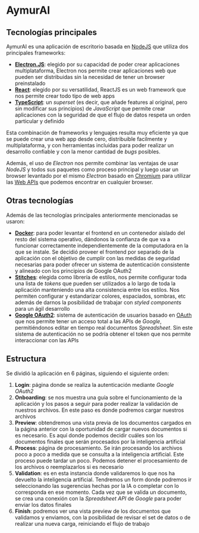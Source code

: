 # AymurAI

## Tecnologías principales

AymurAI es una aplicación de escritorio basada en
[NodeJS](https://nodejs.org/en/) que utiliza dos principales frameworks:

- **[Electron.JS](https://www.electronjs.org/)**: elegido por su capacidad de
poder crear aplicaciones multiplataforma, Electron nos permite crear
aplicaciones web que pueden ser distribuidas sin la necesidad de tener un
browser preinstalado
- **[React](https://reactjs.org/)**: elegido por su versatilidad, ReactJS es un
web framework que nos permite crear todo tipo de web apps
- **[TypeScript](https://www.typescriptlang.org/)**: un _superset_ (es
decir, que añade features al original, pero sin modificar sus principios) de
_JavaScript_ que permite crear aplicaciones con la seguridad de que el flujo de
datos respeta un orden particular y definido

Esta combinación de frameworks y lenguajes resulta muy eficiente ya que se puede
crear una web app desde cero, distribuible facilmente y multiplataforma, y con
herramientas incluidas para poder realizar un desarrollo confiable y
con la menor cantidad de _bugs_ posibles.

Además, el uso de _Electron_ nos permite combinar las ventajas de usar _NodeJS_
y todos sus paquetes como proceso principal y luego usar un browser levantado
por el mismo _Electron_ basado en
[Chromium](https://www.chromium.org/chromium-projects/) para utilizar las
[Web APIs](https://developer.mozilla.org/en-US/docs/Web/API) que podemos
encontrar en cualquier browser.

## Otras tecnologías

Además de las tecnologías principales anteriormente mencionadas se usaron:

- **[Docker](https://www.docker.com/)**: para poder levantar el frontend en un
contenedor aislado del resto del sistema operativo, dándonos la confianza de que
va a funcionar correctamente independientemente de la computadora en la que se
instale. Se decidió proveer el frontend por separado de la aplicación con el
objetivo de cumplir con las medidas de seguridad necesarias para poder ofrecer
un sistema de autenticación consistente y alineado con los principios
de Google OAuth2
- **[Stitches](https://stitches.dev/)**: elegida como librería de estilos, nos
permite configurar toda una lista de _tokens_ que pueden ser utilizados a lo
largo de toda la aplicación manteniendo una alta consistencia entre los estilos.
Nos permiten configurar y estandarizar colores, espaciados, sombras, etc además
de darnos la posibilidad de trabajar con _styled components_ para un
ágil desarrollo
- **[Google OAuth2](https://developers.google.com/identity/protocols/oauth2)**:
sistema de autenticación de usuarios basado en [OAuth](https://oauth.net/) que
nos permite tener un acceso total a las APIs de _Google_, permitiéndonos editar
en tiempo real documentos _Spreadsheet_. Sin este sistema de autenticación no se
podría obtener el token que nos permite interaccionar con las APIs

## Estructura

Se dividió la aplicación en 6 páginas, siguiendo el siguiente orden:

1. **Login**: página donde se realiza la autenticación mediante _Google OAuth2_
1. **Onboarding**: se nos muestra una guía sobre el funcionamiento de la
aplicación y los pasos a seguir para poder realizar la validación de nuestros
archivos. En este paso es donde podremos cargar nuestros archivos
1. **Preview**: obtendremos una vista previa de los documentos cargados en la
página anterior con la oportunidad de cargar nuevos documentos si es necesario.
Es aquí donde podemos decidir cuáles son los documentos finales que serán
procesados por la inteligencia artificial
1. **Process**: página de procesamiento. Se irán procesando los archivos poco a
poco a medida que se consulta a la inteligencia artificial. Este proceso puede
tardar un poco. Podemos detener el procesamiento de los archivos o reemplazarlos
si es necesario
1. **Validation**: es en esta instancia donde validaremos lo que nos ha devuelto
la inteligencia artificial. Tendremos un form donde podremos ir seleccionando
las sugerencias hechas por la IA o completar con lo corresponda en ese momento.
Cada vez que se valida un documento, se crea una conexión con la
_Spreadsheet API_ de _Google_ para poder enviar los datos finales
1. **Finish**: podremos ver una vista preview de los documentos que validamos y
enviamos, con la posibilidad de revisar el set de datos o de realizar una nueva
carga, reiniciando el flujo de trabajo
